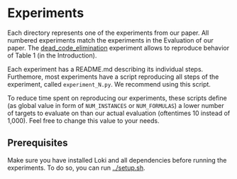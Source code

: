 # Experiments

Each directory represents one of the experiments from our paper. All numbered experiments match the experiments in the Evaluation of our paper. The [dead_code_elimination](./dead_code_elimination/) experiment allows to reproduce behavior of Table 1 (in the Introduction).

Each experiment has a README.md describing its individual steps. Furthemore, most experiments have a script reproducing all steps of the experiment, called `experiment_N.py`. We recommend using this script.

To reduce time spent on reproducing our experiments, these scripts define (as global value in form of `NUM_INSTANCES` or `NUM_FORMULAS`) a lower number of targets to evaluate on than our actual evaluation (oftentimes 10 instead of 1,000). Feel free to change this value to your needs.

## Prerequisites

Make sure you have installed Loki and all dependencies before running the experiments. To do so, you can run [../setup.sh](../setup.sh).

